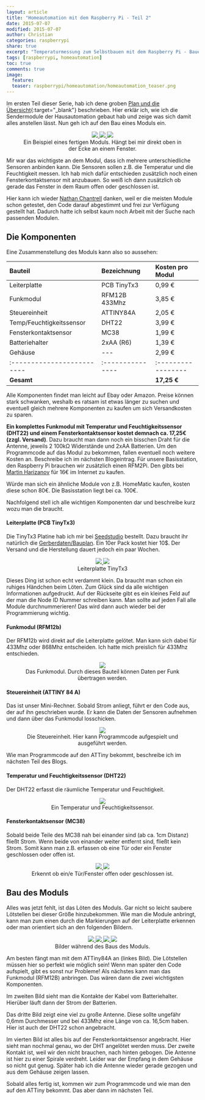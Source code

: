 ```yaml
---
layout: article
title: "Homeautomation mit dem Raspberry Pi - Teil 2"
date: 2015-07-07
modified: 2015-07-07
author: Christian
categories: raspberrypi
share: true
excerpt: "Temperaturmessung zum Selbstbauen mit dem Raspberry Pi - Bauen der Funkmodule"
tags: [raspberrypi, homeautomation]
toc: true
comments: true
image:
  feature: 
  teaser: raspberrypi/homeautomation/homeautomation_teaser.png
---
```


Im ersten Teil dieser Serie, hab ich dene groben [Plan und die Übersicht](../HomeAutomation){:target="_blank"} beschrieben. Hier erklär ich, wie ich die Sendermodule der Hausautomation gebaut hab und zeige was sich damit alles anstellen lässt.
Nun geh ich auf den Bau eines Moduls ein. 

<figure class="third" style="text-align: center">
	<a href="{{ site.url }}/images/raspberrypi/homeautomation/fertiges_modul.jpg">
		<img src="{{ site.url }}/images/raspberrypi/homeautomation/fertiges_modul_small.jpg">
	</a>
	<a href="{{ site.url }}/images/raspberrypi/homeautomation/fertiges_modul2.jpg">
		<img src="{{ site.url }}/images/raspberrypi/homeautomation/fertiges_modul2_small.jpg">
	</a>
	<a href="{{ site.url }}/images/raspberrypi/homeautomation/fertiges_modul3.jpg">
		<img src="{{ site.url }}/images/raspberrypi/homeautomation/fertiges_modul3_small.jpg">
	</a>
	<figcaption>
		Ein Beispiel eines fertigen Moduls. Hängt bei mir direkt oben in der Ecke an einem Fenster.
	</figcaption>
</figure>

Mir war das wichtigste an dem Modul, dass ich mehrere unterschiedliche Sensoren anbinden kann. Die Sensoren sollen z.B. die Temperatur und die Feuchtigkeit messen. Ich hab mich dafür entschieden zusätzlich noch einen Fensterkontaktsensor mit anzubauen. So weiß ich dann zusätzlich ob gerade das Fenster in dem Raum offen oder geschlossen ist.

Hier kann ich wieder <a href="http://nathan.chantrell.net/">Nathan Chantrell</a> danken, weil er die meisten Module schon getestet, den Code darauf abgestimmt und frei zur Verfügung gestellt hat. Dadurch hatte ich selbst kaum noch Arbeit mit der Suche nach passenden Modulen.

## Die Komponenten

Eine Zusammenstellung des Moduls kann also so aussehen:

| Bauteil                  | Bezeichnung    | Kosten pro Modul |
|:-------------------------|:---------------|:-----------------|
| Leiterplatte             | PCB TinyTx3    | 0,99 €           |
| Funkmodul                | RFM12B  433Mhz | 3,85 €           |
| Steuereinheit            | ATTINY84A      | 2,05 €           |
| Temp/Feuchtigkeitssensor | DHT22          | 3,99 €           |
| Fensterkontaktsensor     | MC38           | 1,99 €           |
| Batteriehalter           | 2xAA (R6)      | 1,39 €           |
| Gehäuse                  | ---            | 2,99 €           |
|:-------------------------|:---------------|:-----------------|
| **Gesamt**               |                | **17,25 €**      |

Alle Komponenten findet man leicht auf Ebay oder Amazon. Preise können stark schwanken, weshalb es ratsam ist etwas länger zu suchen und eventuell gleich mehrere Komponenten zu kaufen um sich Versandkosten zu sparen.

**Ein komplettes Funkmodul mit Temperatur und Feuchtigkeitssensor (DHT22) und einem Fensterkontaktsensor kostet demnach ca. 17,25€ (zzgl. Versand)**. Dazu braucht man dann noch ein bisschen Draht für die Antenne, jeweils 2 100k&#8486; Widerstände und 2xAA Batterien. Um den Programmcode auf das Modul zu bekommen, fallen eventuell noch weitere Kosten an. Beschreibe ich im nächsten Blogeintrag. Für unsere Basisstation, den Raspberry Pi brauchen wir zusätzlich einen RFM2Pi. Den gibts bei <a href="https://harizanov.com/shop/">Martin Harizanov</a> für 16€ im Internet zu kaufen.

Würde man sich ein ähnliche Module von z.B. HomeMatic kaufen, kosten diese schon 80€. Die Basisstation liegt bei ca. 100€.

Nachfolgend stell ich alle wichtigen Komponenten dar und beschreibe kurz wozu man die braucht.

#### Leiterplatte (PCB TinyTx3)

Die TinyTx3 Platine hab ich mir bei <a href="http://www.seeedstudio.com/service/index.php?r=pcb">Seedstudio</a> bestellt. Dazu braucht ihr natürlich die <a href="http://nathan.chantrell.net/downloads/arduino/tinytx3/tinytx3_gerbers.zip">Gerberdaten/Bauplan</a>. Ein 10er Pack kostet hier 10$. Der Versand und die Herstellung dauert jedoch ein paar Wochen.

<figure style="text-align: center">
	<a href="{{ site.url }}/images/raspberrypi/homeautomation/pcb.jpg">
		<img src="{{ site.url }}/images/raspberrypi/homeautomation/pcb_small.jpg">
	</a>
	<a href="{{ site.url }}/images/raspberrypi/homeautomation/pcbback.jpg">
		<img src="{{ site.url }}/images/raspberrypi/homeautomation/pcbback_small.jpg">
	</a>
	<figcaption>
		Leiterplatte TinyTx3
	</figcaption>
</figure>

Dieses Ding ist schon echt verdammt klein. Da braucht man schon ein ruhiges Händchen beim Löten. Zum Glück sind da alle wichtigen Informationen aufgedruckt. Auf der Rückseite gibt es ein kleines Feld auf der man die Node ID Nummer schreiben kann. Man sollte auf jeden Fall alle Module durchnummerieren! Das wird dann auch wieder bei der Programmierung wichtig.

#### Funkmodul (RFM12b)

Der RFM12b wird direkt auf die Leiterplatte gelötet. Man kann sich dabei für 433Mhz oder 868Mhz entscheiden. Ich hatte mich preislich für 433Mhz entschieden.

<figure style="text-align: center">
	<img src="{{ site.url }}/images/raspberrypi/homeautomation/RFM12B.jpg">
	<figcaption>
		Das Funkmodul. Durch dieses Bauteil können Daten per Funk übertragen werden.
	</figcaption>
</figure>

#### Steuereinheit (ATTINY 84 A)

Das ist unser Mini-Rechner. Sobald Strom anliegt, führt er den Code aus, der auf ihn geschrieben wurde. Er kann die Daten der Sensoren aufnehmen und dann über das Funkmodul losschicken.

<figure style="text-align: center">
	<a href="{{ site.url }}/images/raspberrypi/homeautomation/ATTINY84A.jpg">
		<img src="{{ site.url }}/images/raspberrypi/homeautomation/ATTINY84A_small.jpg">
	</a>
	<figcaption>
		Die Steuereinheit. Hier kann Programmcode aufgespielt und ausgeführt werden.
	</figcaption>
</figure>

Wie man Programmcode auf den ATTiny bekommt, beschreibe ich im nächsten Teil des Blogs.

#### Temperatur und Feuchtigkeitssensor (DHT22)

Der DHT22 erfasst die räumliche Temperatur und Feuchtigkeit. 

<figure style="text-align: center">
	<img src="{{ site.url }}/images/raspberrypi/homeautomation/dht22.jpg">
	<figcaption>
		Ein Temperatur und Feuchtigkeitssensor.
	</figcaption>
</figure>

#### Fensterkontaktsensor (MC38)

Sobald beide Teile des MC38 nah bei einander sind (ab ca. 1cm Distanz) fließt Strom. Wenn beide von einander weiter entfernt sind, fließt kein Strom. Somit kann man z.B. erfassen ob eine Tür oder ein Fenster geschlossen oder offen ist.

<figure class="half" style="text-align: center">
	<a href="{{ site.url }}/images/raspberrypi/homeautomation/MC38.jpg">
		<img src="{{ site.url }}/images/raspberrypi/homeautomation/MC38_small.jpg">
	</a>
	<a href="{{ site.url }}/images/raspberrypi/homeautomation/MC38_1.jpg">
		<img src="{{ site.url }}/images/raspberrypi/homeautomation/MC38_1_small.jpg">
	</a>
	<figcaption>
		Erkennt ob ein/e Tür/Fenster offen oder geschlossen ist.
	</figcaption>
</figure>


## Bau des Moduls

Alles was jetzt fehlt, ist das Löten des Moduls. Gar nicht so leicht saubere Lötstellen bei dieser Größe hinzubekommen. Wie man die Module anbringt, kann man zum einen durch die Markierungen auf der Leiterplatte erkennen oder man orientiert sich an den folgenden Bildern.

<figure class="fourth" style="text-align: center">
	<a href="{{ site.url }}/images/raspberrypi/homeautomation/bau_1.jpg">
		<img src="{{ site.url }}/images/raspberrypi/homeautomation/bau_1_small.jpg">
	</a>
	<a href="{{ site.url }}/images/raspberrypi/homeautomation/bau_2.jpg">
		<img src="{{ site.url }}/images/raspberrypi/homeautomation/bau_2_small.jpg">
	</a>
	<a href="{{ site.url }}/images/raspberrypi/homeautomation/bau_3.jpg">
		<img src="{{ site.url }}/images/raspberrypi/homeautomation/bau_3_small.jpg">
	</a>
	<a href="{{ site.url }}/images/raspberrypi/homeautomation/bau_4.jpg">
		<img src="{{ site.url }}/images/raspberrypi/homeautomation/bau_4_small.jpg">
	</a>
	<figcaption>
		Bilder während des Baus des Moduls.
	</figcaption>
</figure>

Am besten fängt man mit dem ATTiny84A an (linkes Bild). Die Lötstellen müssen hier so perfekt wie möglich sein! Wenn man später den Code aufspielt, gibt es sonst nur Probleme! Als nächstes kann man das Funkmodul (RFM12B) anbringen. Das wären dann die zwei wichtigsten Komponenten.

Im zweiten Bild sieht man die Kontakte der Kabel vom Batteriehalter. Hierüber läuft dann der Strom der Batterien. 

Das dritte Bild zeigt eine viel zu große Antenne. Diese sollte ungefähr 0,6mm Durchmesser und bei 433Mhz eine Länge von ca. 16,5cm haben. Hier ist auch der DHT22 schon angebracht.

Im vierten Bild ist alles bis auf der Fensterkontaktsensor angebracht. Hier sieht man nochmal genau, wo der DHT angelötet werden muss. Der zweite Kontakt ist, weil wir den nicht brauchen, nach hinten gebogen.
Die Antenne ist hier zu einer Spirale verdreht. Leider war der Empfang in dem Gehäuse so nicht gut genug. Später hab ich die Antenne wieder gerade gezogen und aus dem Gehäuse zeigen lassen.

Sobald alles fertig ist, kommen wir zum Programmcode und wie man den auf den ATTiny bekommt. Das aber dann im nächsten Teil.